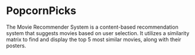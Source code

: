 # PopcornPicks
The Movie Recommender System is a content-based recommendation system that suggests movies based on user selection. It utilizes a similarity matrix to find and display the top 5 most similar movies, along with their posters.
